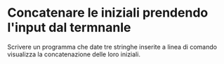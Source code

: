 # Concatenare le iniziali prendendo l'input dal termnanle

Scrivere un programma che date tre stringhe inserite a linea di comando visualizza la concatenazione delle loro
iniziali.